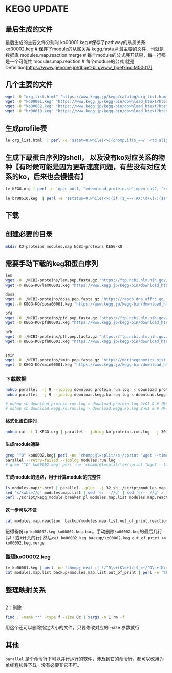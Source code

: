 # KEGG UPDATE

## 最后生成的文件
最后生成的主要文件分别时
ko00001.keg		#保存了pathway的从属关系
ko00002.keg 	# 保存了module的从属关系
kegg.fasta		# 最主要的文件，也就是数据库
modules.map.reaction.merge		# 每个module的公式展开结果，每一行都是一个可能性
modules.map.reaction			# 每个module的公式 就是Definition[https://www.genome.jp/dbget-bin/www_bget?md:M00017]



## 几个主要的文件
```sh
wget -O "org_list.html" "https://www.kegg.jp/kegg/catalog/org_list.html"	# 很慢，可以自己从电脑下载，或者用命令行都行
wget -O "ko00001.keg" "https://www.kegg.jp/kegg-bin/download_htext?htext=ko00001.keg&format=htext&filedir="  # download 改成get就是网页浏览
wget -O "ko00002.keg" "https://www.kegg.jp/kegg-bin/download_htext?htext=ko00002.keg&format=htext&filedir="
wget -O "br08610.keg" "https://www.kegg.jp/kegg-bin/download_htext?htext=br08610.keg&format=htext&filedir="
```

## 生成profile表
```sh
le org_list.html  | perl -e '$stat=0;while(<>){chomp;if($_=~/  <td align.*id="(.*)">/){$stat=1;$org=$1;next};if ($stat == 1){if ($_=~/  <td align=left.*href='"'"'\/dbget-bin\/www_bfind\?(.*?)'"'"'>(.*)<\/a><\/td>/){$org_ful="$1\t$2";next};if($_=~/.*ftp:\/\/ftp.*/){$_=~/(ftp:.*)'"'"'/;print "$org\t$org_ful\t$1\n";$stat=0;$org="",$org_ful="";next}}}' > KEGG.org
```

## 生成下载蛋白序列的shell， 以及没有ko对应关系的物种【有时候可能是因为更新速度问题，有些没有对应关系的ko，后来也会慢慢有】
``` sh
le KEGG.org | perl -e 'open out1, ">download_protein.sh";open out2, ">download.kegg.ko.sh";while(<>){chomp;@l=split/\t/; if ($l[1] eq ""){print "$l[0]\n"; next};@s=split("/", $l[3]); print out1 "wget --timeout 60 --tries 10 -O \"./NCBI-proteins/$l[0].pep.fasta.gz\"  \"$l[3]/$s[-1]_translated_cds.faa.gz\"\|\| rm \"./NCBI-proteins/$l[0].pep.fasta.gz\"\n"; print out2 "wget --timeout 60 --tries 10 -O  \"KEGG-KO/$l[0]00001.keg\" \"https://www.kegg.jp/kegg-bin/download_htext?htext=$l[0]00001.keg&format=htext&filedir=\" \|\| rm \"KEGG-KO/$l[0]00001.keg\" \n"}' > no_ko_org.list

le br08610.keg  | perl -e '$status=0;while(<>){if ($_=~/TAX:\d+\]/){$status=1;$_=~/TAX:(\d+)\]/;$tax=$1;next};if ($status == 1){@l=split/\s+/;print "$l[1]\t$tax\n" if $l[1] ne $tax;$status=0}}' > KEGG.taxo

```

## 下载

## 创建必要的目录
```sh
mkdir KO-proteins modules.map NCBI-proteins KEGG-KO
```


## 需要手动下载的keg和蛋白序列
```sh
lem
wget -O ./NCBI-proteins/lem.pep.fasta.gz "https://ftp.ncbi.nlm.nih.gov/genomes/all/GCA/002/355/975/GCA_002355975.1_ASM235597v1/GCA_002355975.1_ASM235597v1_translated_cds.faa.gz"
wget -O KEGG-KO/lem00001.keg "https://www.kegg.jp/kegg-bin/download_htext?htext=lem00001.keg&format=htext&filedir="

dosa
wget -O ./NCBI-proteins/dosa.pep.fasta.gz "https://rapdb.dna.affrc.go.jp/download/archive/irgsp1/IRGSP-1.0_protein_2021-05-10.fasta.gz"
wget -O KEGG-KO/dosa00001.keg "https://www.kegg.jp/kegg-bin/download_htext?htext=dosa00001.keg&format=htext&filedir="

pfd
wget -O ./NCBI-proteins/pfd.pep.fasta.gz "https://ftp.ncbi.nlm.nih.gov/genomes/all/GCA/000/149/795/GCA_000149795.1_ASM14979v1/GCA_000149795.1_ASM14979v1_translated_cds.faa.gz"
wget -O KEGG-KO/pfd00001.keg "https://www.kegg.jp/kegg-bin/download_htext?htext=pfd00001.keg&format=htext&filedir="

pfh
wget -O ./NCBI-proteins/pfh.pep.fasta.gz "https://ftp.ncbi.nlm.nih.gov/genomes/all/GCA/000/149/665/GCA_000149665.2_ASM14966v2/GCA_000149665.2_ASM14966v2_translated_cds.faa.gz"
wget -O KEGG-KO/pfh00001.keg "https://www.kegg.jp/kegg-bin/download_htext?htext=pfh00001.keg&format=htext&filedir="


smin
wget -O ./NCBI-proteins/smin.pep.fasta.gz "https://marinegenomics.oist.jp/symb/download/symbB.v1.2.augustus.prot.fa.gz"
wget -O KEGG-KO/smin00001.keg "https://www.kegg.jp/kegg-bin/download_htext?htext=smin00001.keg&format=htext&filedir="
```

### 下载数据
```sh
nohup parallel  -j 9 --joblog download_protein.run.log  < download_protein.sh  > download_protein.log 2>&1 &
nohup parallel  -j 9 --joblog download.kegg.ko.run.log < download.kegg.ko.sh > download.kegg.ko.log 2>&1 &

# nohup sh download_protein.run.log > download_protein.log 2>&1 & # 用于代替上方命令
# nohup sh download.kegg.ko.run.log > download.kegg.ko.log 2>&1 & # 用于代替上方命令
```

#### 格式化蛋白序列
```sh
nohup cut -f 1 KEGG.org | parallel --joblog ko-proteins.run.log  -j 30 python ./script/process_proteins.py --org {} --keg KEGG-KO/{}00001.keg --pep NCBI-proteins/{}.pep.fasta --out KO-proteins/{}.ko.fasta > log&
```

#### 生成module通路
```sh
grep "^D" ko00002.keg| perl -ne 'chomp;@l=split/\s+/;print "wget --timeout 60 --tries 10  -O ./modules.map/$l[1].html \"https://www.genome.jp/dbget-bin/www_bget?md:$l[1]\"\n"' |  parallel -j 32  --joblog ./modules.run.log &
parallel --retry-failed --joblog modules.run.log
# grep "^D" ko00002.keg| perl -ne 'chomp;@l=split/\s+/;print "wget --timeout 60 --tries 10  -O ./modules.map/$l[1].html \"https://www.genome.jp/dbget-bin/www_bget?md:$l[1]\"\n"' |  sh &
```
#### 生成module的通路，用于计算module的完整性
```sh
ls modules.map/*.html | parallel --plus  -j 32 sh ./script/modules.map.parse.sh {}  {/..} > modules.map.list # 生成map 列表
sed 's/<wbr>//g' modules.map.list | sed 's/ --//g' | sed 's/-- //g' > modules.map.list.f;mv modules.map.list.f modules.map.list
perl ./script/kegg_module_breaker.pl modules.map.list modules.map.reaction
```

#### 这一步可以不做
```sh
cat modules.map.reaction  backup/modules.map.list.out_of_print.reaction > modules.map.reaction.merge
```
记得备份`cp ko00002.keg ko00002.keg.bac`。手动删除`ko00002.keg`的最后几行[以`！`或`#`开头的行],然后`cat ko00002.keg backup/ko00002.keg.out_of_print >> ko00002.keg.merge`
### 整理ko00002.keg
```sh
le ko00001.keg | perl -ne 'chomp; next if !/^D\s+(K\d+)/;$_=~/^D\s+(K\d+)\s+(.*)/;print "$1\t$2\n"' | sort -k 1,1 -u > ko.desc
cat modules.map.list backup/modules.map.list.out_of_print | perl -e '%ko;open I, "ko.desc";while(<I>){chomp;@l=split/\t/;$ko{$l[0]}=$l[1]};%h;while(<>){chomp;@l=split/\t/;while($l[1]=~/(K\d{5})/g){$h{$l[0]}.="E        $1\t$ko{$1}\n"}};open M, "ko00002.keg.merge";while(<M>){chomp;next if(/^E\s+K\d+/);if(!/^D\s+M\d+/){print "$_\n"}else{print "$_\n";$_=~/^D\s+(M\d{5})/;print "$h{$1}"} }'  > ko00002.keg
```

## 整理映射关系
```sh

```


2：删除
```sh
find . -name "*" -type f -size 0c | xargs -n 1 rm -f
```
用这个还可以删除指定大小的文件，只要修改对应的 -size 参数就行

## 其他

`parallel` 是个命令行下可以并行运行的软件，涉及到它的命令行，都可以改用为单线程线性下载。没有必要非它不可。
